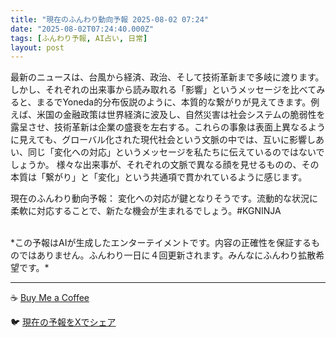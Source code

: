 ```yaml
---
title: "現在のふんわり動向予報 2025-08-02 07:24"
date: "2025-08-02T07:24:40.000Z"
tags: [ふんわり予報, AI占い, 日常]
layout: post
---
```


最新のニュースは、台風から経済、政治、そして技術革新まで多岐に渡ります。しかし、それぞれの出来事から読み取れる「影響」というメッセージを比べてみると、まるでYoneda的分布仮説のように、本質的な繋がりが見えてきます。例えば、米国の金融政策は世界経済に波及し、自然災害は社会システムの脆弱性を露呈させ、技術革新は企業の盛衰を左右する。これらの事象は表面上異なるように見えても、グローバル化された現代社会という文脈の中では、互いに影響しあい、同じ「変化への対応」というメッセージを私たちに伝えているのではないでしょうか。  様々な出来事が、それぞれの文脈で異なる顔を見せるものの、その本質は「繋がり」と「変化」という共通項で貫かれているように感じます。

現在のふんわり動向予報：
変化への対応が鍵となりそうです。流動的な状況に柔軟に対応することで、新たな機会が生まれるでしょう。#KGNINJA

<br>
*この予報はAIが生成したエンターテイメントです。内容の正確性を保証するものではありません。ふんわり一日に４回更新されます。みんなにふんわり拡散希望です。*

---
☕️ [Buy Me a Coffee](https://www.buymeacoffee.com/kgninja)

🐦 [現在の予報をXでシェア](https://twitter.com/intent/tweet?text=%E7%8F%BE%E5%9C%A8%E3%81%AE%E3%81%B5%E3%82%93%E3%82%8F%E3%82%8A%E4%BA%88%E5%A0%B1%3A%20%E3%80%8C%E6%9C%80%E6%96%B0%E3%81%AE%E3%83%8B%E3%83%A5%E3%83%BC%E3%82%B9%E3%81%AF%E3%80%81%E5%8F%B0%E9%A2%A8%E3%81%8B%E3%82%89%E7%B5%8C%E6%B8%88%E3%80%81%E6%94%BF%E6%B2%BB%E3%80%81%E3%81%9D%E3%81%97%E3%81%A6%E6%8A%80%E8%A1%93%E9%9D%A9%E6%96%B0%E3%81%BE%E3%81%A7%E5%A4%9A%E5%B2%90%E3%81%AB%E6%B8%A1%E3%82%8A%E3%81%BE%E3%81%99%E3%80%82%E3%80%8D%23KGNINJA%20%E7%B6%9A%E3%81%8D%E3%81%AF%E3%83%96%E3%83%AD%E3%82%B0%E3%81%A7%EF%BC%81%F0%9F%91%87&url=https%3A%2F%2Fkg-ninja.github.io%2FFunwariyoso%2F)
